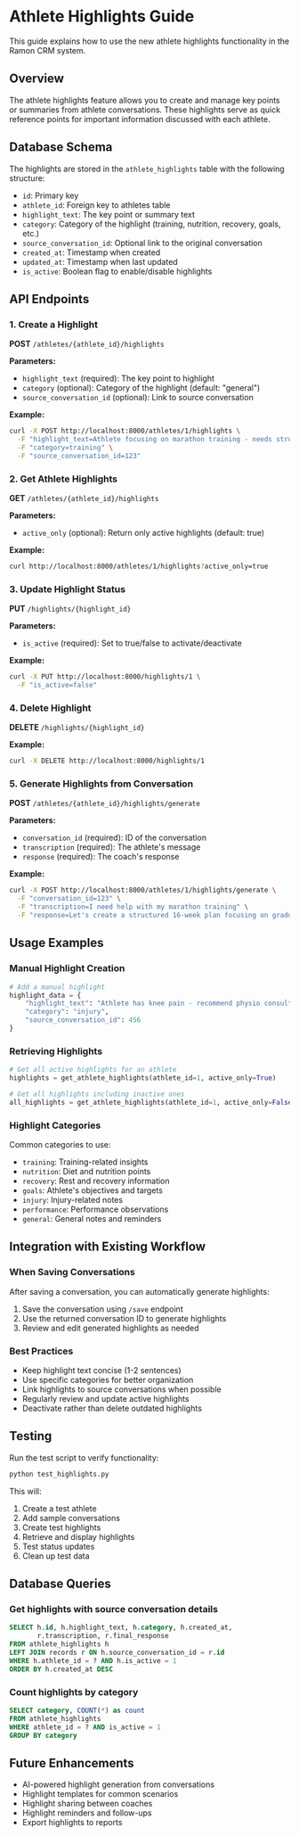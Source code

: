 # Athlete Highlights Guide

This guide explains how to use the new athlete highlights functionality in the Ramon CRM system.

## Overview

The athlete highlights feature allows you to create and manage key points or summaries from athlete conversations. These highlights serve as quick reference points for important information discussed with each athlete.

## Database Schema

The highlights are stored in the `athlete_highlights` table with the following structure:

- `id`: Primary key
- `athlete_id`: Foreign key to athletes table
- `highlight_text`: The key point or summary text
- `category`: Category of the highlight (training, nutrition, recovery, goals, etc.)
- `source_conversation_id`: Optional link to the original conversation
- `created_at`: Timestamp when created
- `updated_at`: Timestamp when last updated
- `is_active`: Boolean flag to enable/disable highlights

## API Endpoints

### 1. Create a Highlight
**POST** `/athletes/{athlete_id}/highlights`

**Parameters:**
- `highlight_text` (required): The key point to highlight
- `category` (optional): Category of the highlight (default: "general")
- `source_conversation_id` (optional): Link to source conversation

**Example:**
```bash
curl -X POST http://localhost:8000/athletes/1/highlights \
  -F "highlight_text=Athlete focusing on marathon training - needs structured plan" \
  -F "category=training" \
  -F "source_conversation_id=123"
```

### 2. Get Athlete Highlights
**GET** `/athletes/{athlete_id}/highlights`

**Parameters:**
- `active_only` (optional): Return only active highlights (default: true)

**Example:**
```bash
curl http://localhost:8000/athletes/1/highlights?active_only=true
```

### 3. Update Highlight Status
**PUT** `/highlights/{highlight_id}`

**Parameters:**
- `is_active` (required): Set to true/false to activate/deactivate

**Example:**
```bash
curl -X PUT http://localhost:8000/highlights/1 \
  -F "is_active=false"
```

### 4. Delete Highlight
**DELETE** `/highlights/{highlight_id}`

**Example:**
```bash
curl -X DELETE http://localhost:8000/highlights/1
```

### 5. Generate Highlights from Conversation
**POST** `/athletes/{athlete_id}/highlights/generate`

**Parameters:**
- `conversation_id` (required): ID of the conversation
- `transcription` (required): The athlete's message
- `response` (required): The coach's response

**Example:**
```bash
curl -X POST http://localhost:8000/athletes/1/highlights/generate \
  -F "conversation_id=123" \
  -F "transcription=I need help with my marathon training" \
  -F "response=Let's create a structured 16-week plan focusing on gradual mileage increase"
```

## Usage Examples

### Manual Highlight Creation
```python
# Add a manual highlight
highlight_data = {
    "highlight_text": "Athlete has knee pain - recommend physio consultation",
    "category": "injury",
    "source_conversation_id": 456
}
```

### Retrieving Highlights
```python
# Get all active highlights for an athlete
highlights = get_athlete_highlights(athlete_id=1, active_only=True)

# Get all highlights including inactive ones
all_highlights = get_athlete_highlights(athlete_id=1, active_only=False)
```

### Highlight Categories
Common categories to use:
- `training`: Training-related insights
- `nutrition`: Diet and nutrition points
- `recovery`: Rest and recovery information
- `goals`: Athlete's objectives and targets
- `injury`: Injury-related notes
- `performance`: Performance observations
- `general`: General notes and reminders

## Integration with Existing Workflow

### When Saving Conversations
After saving a conversation, you can automatically generate highlights:

1. Save the conversation using `/save` endpoint
2. Use the returned conversation ID to generate highlights
3. Review and edit generated highlights as needed

### Best Practices
- Keep highlight text concise (1-2 sentences)
- Use specific categories for better organization
- Link highlights to source conversations when possible
- Regularly review and update active highlights
- Deactivate rather than delete outdated highlights

## Testing

Run the test script to verify functionality:
```bash
python test_highlights.py
```

This will:
1. Create a test athlete
2. Add sample conversations
3. Create test highlights
4. Retrieve and display highlights
5. Test status updates
6. Clean up test data

## Database Queries

### Get highlights with source conversation details
```sql
SELECT h.id, h.highlight_text, h.category, h.created_at, 
       r.transcription, r.final_response
FROM athlete_highlights h
LEFT JOIN records r ON h.source_conversation_id = r.id
WHERE h.athlete_id = ? AND h.is_active = 1
ORDER BY h.created_at DESC
```

### Count highlights by category
```sql
SELECT category, COUNT(*) as count
FROM athlete_highlights
WHERE athlete_id = ? AND is_active = 1
GROUP BY category
```

## Future Enhancements
- AI-powered highlight generation from conversations
- Highlight templates for common scenarios
- Highlight sharing between coaches
- Highlight reminders and follow-ups
- Export highlights to reports
